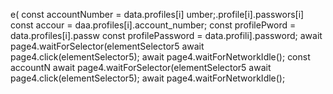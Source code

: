 e(
        const accountNumber = data.profiles[i]
umber;.profile[i].passwors[i]
        const accour = daa.profiles[i].account_number;
        const profilePword = data.profiles[i].passw
        const profilePassword = data.profili].password;
                        await page4.waitForSelector(elementSelector5
                        await page4.click(elementSelector5);
                        await page4.waitForNetworkIdle();        const accountN
                        await page4.waitForSelector(elementSelector5
                        await page4.click(elementSelector5);
                        await page4.waitForNetworkIdle();

